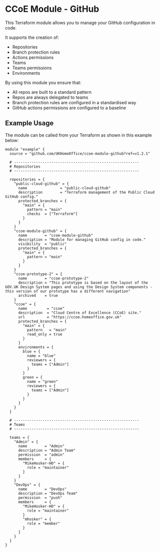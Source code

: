 # CCoE Module - GitHub
This Terraform module allows you to manage your GitHub configuration in code.

It supports the creation of:
- Repositories
- Branch protection rules
- Actions permissions
- Teams
- Teams permissions
- Environments

By using this module you ensure that:
- All repos are built to a standard pattern
- Repos are always delegated to teams
- Branch protection rules are configured in a standardised way
- GitHub actions permissions are configured to a baseline

## Example Usage

The module can be called from your Terraform as shown in this example below:

```hcl
module "example" {
  source = "github.com/UKHomeOffice/ccoe-module-github?ref=v1.2.1"

  # ---------------------------------------------------------
  # Repositories
  # ---------------------------------------------------------

  repositories = {
    "public-cloud-github" = {
      name               = "public-cloud-github"
      description        = "Terraform management of the Public Cloud GitHub config."
      protected_branches = {
        "main" = {
          pattern = "main"
          checks  = ["Terraform"]
        }
      }
    }
    "ccoe-module-github" = {
      name        = "ccoe-module-github"
      description = "Module for managing GitHub config in code."
      visibility  = "public"
      protected_branches = {
        "main" = {
          pattern = "main"
        }
      }
    }
    "ccoe-prototype-2" = {
      name        = "ccoe-prototype-2"
      description = "This prototype is based on the layout of the GOV.UK Design System pages and using the Design System components - this version of our prototype has a different navigation"
      archived    = true
    }
    "ccoe" = {
      name         = "ccoe"
      description  = "Cloud Centre of Excellence (CCoE) site."
      url          = "https://ccoe.homeoffice.gov.uk"
      protected_branches = {
        "main" = {
          pattern   = "main"
          read_only = true
        }
      }
      environments = {
        blue = {
          name = "blue"
          reviewers = {
            teams = ["Admin"]
          }
        }
        green = {
          name = "green"
          reviewers = {
            teams = ["Admin"]
          }
        }
      }
    }
  }

  # ---------------------------------------------------------
  # Teams
  # ---------------------------------------------------------

  teams = {
    "Admin" = {
      name        = "Admin"
      description = "Admin Team"
      permission  = "admin"
      members     = {
        "MikeHosker-HO" = {
          role = "maintainer"
        }
      }
    }
    "DevOps" = {
      name        = "DevOps"
      description = "DevOps Team"
      permission  = "push"
      members     = {
        "MikeHosker-HO" = {
          role = "maintainer"
        }
        "mhosker" = {
          role = "member"
        }
      }
    }
  }
}
```